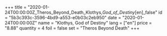 +++
title = "2020-01-24T00:00:00Z_Theros_Beyond_Death_Klothys,_God_of_Destiny_[en]_false"
id = "5b3c393c-3596-4bd9-a553-e0b03c2eb950"
date = "2020-01-24T00:00:00Z"
name = "Klothys, God of Destiny"
lang = ["en"]
price = "8.88"
quantity = 4
foil = false
set = "Theros Beyond Death"
+++
